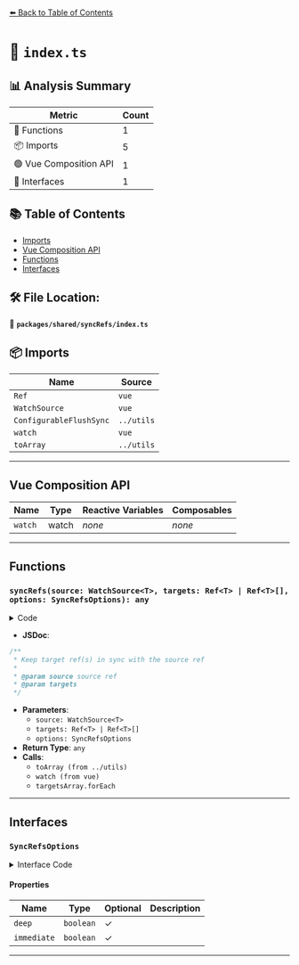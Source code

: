 [⬅️ Back to Table of Contents](../../../index.md)

# 📄 `index.ts`

## 📊 Analysis Summary

| Metric | Count |
|--------|-------|
| 🔧 Functions | 1 |
| 📦 Imports | 5 |
| 🟢 Vue Composition API | 1 |
| 📐 Interfaces | 1 |

## 📚 Table of Contents

- [Imports](#imports)
- [Vue Composition API](#vue-composition-api)
- [Functions](#functions)
- [Interfaces](#interfaces)

## 🛠️ File Location:
📂 **`packages/shared/syncRefs/index.ts`**

## 📦 Imports

| Name | Source |
|------|--------|
| `Ref` | `vue` |
| `WatchSource` | `vue` |
| `ConfigurableFlushSync` | `../utils` |
| `watch` | `vue` |
| `toArray` | `../utils` |


---

## Vue Composition API

| Name | Type | Reactive Variables | Composables |
|------|------|-------------------|-------------|
| `watch` | watch | *none* | *none* |


---

## Functions

### `syncRefs(source: WatchSource<T>, targets: Ref<T> | Ref<T>[], options: SyncRefsOptions): any`

<details><summary>Code</summary>

```ts
export function syncRefs<T>(
  source: WatchSource<T>,
  targets: Ref<T> | Ref<T>[],
  options: SyncRefsOptions = {},
) {
  const {
    flush = 'sync',
    deep = false,
    immediate = true,
  } = options

  const targetsArray = toArray(targets)

  return watch(
    source,
    newValue => targetsArray.forEach(target => target.value = newValue),
    { flush, deep, immediate },
  )
}
```
</details>

- **JSDoc**:
```ts
/**
 * Keep target ref(s) in sync with the source ref
 *
 * @param source source ref
 * @param targets
 */
```

- **Parameters**:
  - `source: WatchSource<T>`
  - `targets: Ref<T> | Ref<T>[]`
  - `options: SyncRefsOptions`
- **Return Type**: `any`
- **Calls**:
  - `toArray (from ../utils)`
  - `watch (from vue)`
  - `targetsArray.forEach`

---

## Interfaces

### `SyncRefsOptions`

<details><summary>Interface Code</summary>

```ts
export interface SyncRefsOptions extends ConfigurableFlushSync {
  /**
   * Watch deeply
   *
   * @default false
   */
  deep?: boolean
  /**
   * Sync values immediately
   *
   * @default true
   */
  immediate?: boolean
}
```
</details>

#### Properties

| Name | Type | Optional | Description |
|------|------|----------|-------------|
| `deep` | `boolean` | ✓ |  |
| `immediate` | `boolean` | ✓ |  |


---